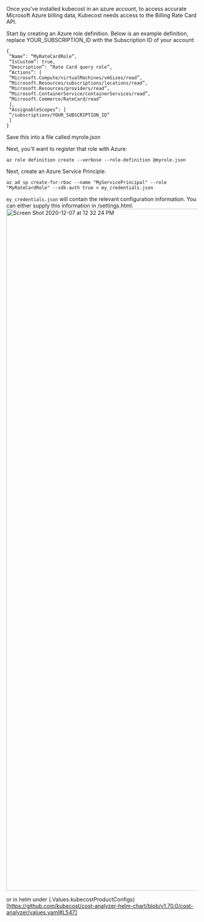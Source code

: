 Once you've installed kubecost in an azure account, to access accurate Microsoft Azure billing data, Kubecost needs access to the Billing Rate Card API.

Start by creating an Azure role definition. Below is an example definition, replace YOUR_SUBSCRIPTION_ID with the Subscription ID of your account:

```
{
 “Name”: “MyRateCardRole”,
 “IsCustom”: true,
 “Description”: “Rate Card query role”,
 “Actions”: [
 “Microsoft.Compute/virtualMachines/vmSizes/read”,
 “Microsoft.Resources/subscriptions/locations/read”,
 “Microsoft.Resources/providers/read”,
 “Microsoft.ContainerService/containerServices/read”,
 “Microsoft.Commerce/RateCard/read”
 ],
 “AssignableScopes”: [
 “/subscriptions/YOUR_SUBSCRIPTION_ID”
 ]
}
```

Save this into a file called myrole.json

Next, you'll want to register that role with Azure:

`az role definition create --verbose --role-definition @myrole.json`

Next, create an Azure Service Principle.

`az ad sp create-for-rbac --name "MyServicePrincipal" --role "MyRateCardRole" --sdk-auth true > my_credentials.json`

`my_credentials.json` will contain the relevant configuration information. You can either supply this information in /settings.html:
<img width="1792" alt="Screen Shot 2020-12-07 at 12 32 24 PM" src="https://user-images.githubusercontent.com/453512/101402781-12156880-3889-11eb-86ca-55111d36fe14.png">

or in helm under (.Values.kubecostProductConfigs)[https://github.com/kubecost/cost-analyzer-helm-chart/blob/v1.70.0/cost-analyzer/values.yaml#L547]
